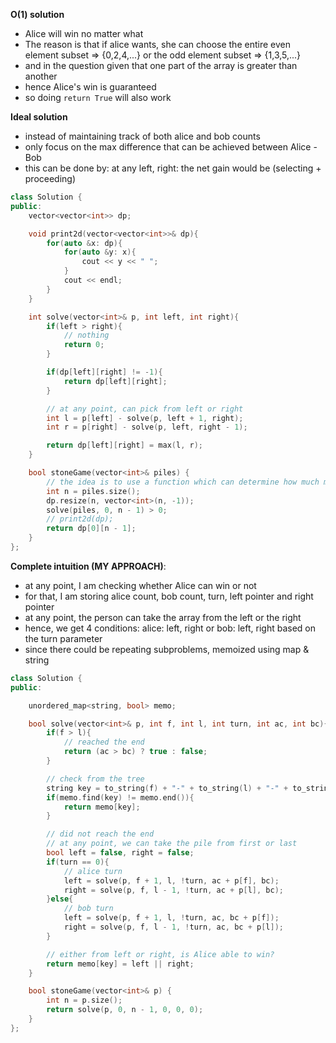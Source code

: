 **O(1) solution**
- Alice will win no matter what
- The reason is that if alice wants, she can choose the entire even element subset => {0,2,4,...} or the odd element subset => {1,3,5,...}
- and in the question given that one part of the array is greater than another
- hence Alice's win is guaranteed
- so doing `return True` will also work

**Ideal solution**
- instead of maintaining track of both alice and bob counts
- only focus on the max difference that can be achieved between Alice - Bob
- this can be done by: at any left, right: the net gain would be (selecting + proceeding)

```c++
class Solution {
public:
    vector<vector<int>> dp;

    void print2d(vector<vector<int>>& dp){
        for(auto &x: dp){
            for(auto &y: x){
                cout << y << " ";
            }
            cout << endl;
        }
    }

    int solve(vector<int>& p, int left, int right){
        if(left > right){
            // nothing
            return 0;
        }

        if(dp[left][right] != -1){
            return dp[left][right];
        }

        // at any point, can pick from left or right
        int l = p[left] - solve(p, left + 1, right);
        int r = p[right] - solve(p, left, right - 1);

        return dp[left][right] = max(l, r);
    }

    bool stoneGame(vector<int>& piles) {
        // the idea is to use a function which can determine how much more tokens can Alice have at the end
        int n = piles.size(); 
        dp.resize(n, vector<int>(n, -1));
        solve(piles, 0, n - 1) > 0;
        // print2d(dp);
        return dp[0][n - 1];
    }
};
```


**Complete intuition (MY APPROACH)**: 
- at any point, I am checking whether Alice can win or not
- for that, I am storing alice count, bob count, turn, left pointer and right pointer
- at any point, the person can take the array from the left or the right
- hence, we get 4 conditions: alice: left, right or bob: left, right based on the turn parameter
- since there could be repeating subproblems, memoized using map & string

```c++
class Solution {
public:

    unordered_map<string, bool> memo;

    bool solve(vector<int>& p, int f, int l, int turn, int ac, int bc){
        if(f > l){
            // reached the end
            return (ac > bc) ? true : false; 
        }

        // check from the tree
        string key = to_string(f) + "-" + to_string(l) + "-" + to_string(turn);
        if(memo.find(key) != memo.end()){
            return memo[key];
        }

        // did not reach the end
        // at any point, we can take the pile from first or last
        bool left = false, right = false;
        if(turn == 0){
            // alice turn
            left = solve(p, f + 1, l, !turn, ac + p[f], bc);
            right = solve(p, f, l - 1, !turn, ac + p[l], bc);
        }else{
            // bob turn
            left = solve(p, f + 1, l, !turn, ac, bc + p[f]);
            right = solve(p, f, l - 1, !turn, ac, bc + p[l]);
        }

        // either from left or right, is Alice able to win?
        return memo[key] = left || right; 
    }

    bool stoneGame(vector<int>& p) {
        int n = p.size(); 
        return solve(p, 0, n - 1, 0, 0, 0);   
    }
};
```
